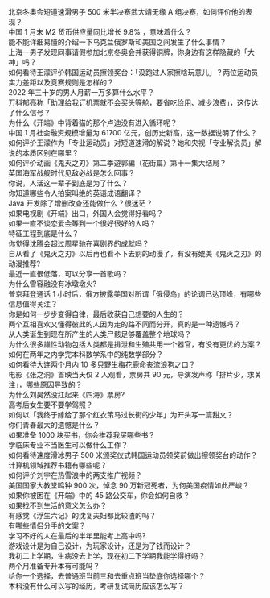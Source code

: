 北京冬奥会短道速滑男子 500 米半决赛武大靖无缘 A 组决赛，如何评价他的表现？  
中国 1 月末 M2 货币供应量同比增长 9.8% ，意味着什么？  
能不能详细易懂的介绍一下乌克兰俄罗斯和美国之间发生了什么事情？  
上海一男子发现同事请假参加北京冬奥会并获得铜牌，你身边有这样隐藏的「大神」吗？  
如何看待王濛评价韩国运动员擦领奖台：「没跑过人家擦啥玩意儿」？两位运动员实力差距以及竞赛规则是怎样的？  
2022 年三十岁的男人月薪一万多算什么水平？  
万科郁亮称「助理给我订机票就不会买头等舱，要省吃俭用、减少浪费」，这传达了什么信号？  
为什么《开端》中背着猫的那个卢迪没有进入循环呢？  
中国 1 月社会融资规模增量为 61700 亿元，创历史新高，这一数据说明了什么？  
如何评价王濛作为「专业运动员」对短道速滑的解说？她和央视「专业解说员」解说的本质区别在哪里？  
如何评价动画《鬼灭之刃》第二季遊郭編（花街篇）第十一集大结局？  
英国海军战舰时代见敌必战是怎么回事？  
你说，人活这一辈子到底是为了什么？  
你知道哪些令人拍案叫绝的英语成语翻译？  
Java 开发除了增删改查还能做什么？很迷茫？  
如果电视剧《开端》出口，外国人会觉得好看吗？  
如果一直不谈恋爱会等到一个很好很好的人吗？  
特征工程到底是什么？  
你觉得沈腾会超过周星驰在喜剧界的成就吗？  
自从看了《鬼灭之刃》以后再也看不下去别的动漫了，有没有媲美《鬼灭之刃》的动漫推荐?  
最近一直很低落，可以分享一首歌吗？  
为什么雪容融没有冰墩墩火?  
普京拜登通话 1 小时后，俄方披露美国对所谓「俄侵乌」的论调已达顶峰，有哪些信息值得关注？  
你是如何一步步变得自律，最后收获自己想要的人生的？  
两个互相喜欢又懂得彼此的人因为走的路不同而分开，真的是一种遗憾吗？  
从人类诞生到现在所产生的人类尸骸足够覆盖整个地球吗？  
为什么很多雄性动物包括人类都是排泄和生殖共用一个器官，有没有更优的方案？  
如何在两年之内学完本科数学系中的纯数学部分？  
如何看待大连两个月内 10 多只野生梅花鹿命丧流浪狗之口？  
电影《张之洞》首映当天仅 2 人观看，票房共 90 元，导演发声称「排片少，求关注」，哪些原因导致的？  
为什么刘昊然没扛起来《四海》票房?  
高考后女生要不要学驾照？  
如何以「我终于嫁给了那个红衣策马过长街的少年」为开头写一篇甜文？  
你们青春最大的遗憾是什么？  
如果准备 1000 块买书，你会推荐我买哪些书？  
学临床专业不当医生可以做什么工作？  
如何看待速度滑冰男子 500 米颁奖仪式韩国运动员领奖前做出擦领奖台的动作？  
计算机领域推荐书籍有哪些呢？  
如何评价刘宇在热雪浪中的两支推广视频？  
美国国家大教堂鸣钟 900 次，悼念 90 万新冠死者，为何美国疫情如此严峻？  
如果你被困在《开端》中的 45 路公交车，你会如何自救？  
如果找不到生活的意义怎么办？  
有感觉《浮生六记》的沈复夫妇都比较渣的吗？  
有哪些情侣分手的文案？  
学习不好的人在最后的半年里能考上高中吗?  
游戏设计是为自己设计，为玩家设计，还是为了钱而设计？  
我初二上学期，生病没去上学，现在初二下学期我能学得好吗？  
两个月准备专升本有可能吗？  
给你一个选择，去普通班当前三和去重点班当垫底你选择哪个？  
本科没有什么可以写的经历，考研复试简历应该怎么写？  
